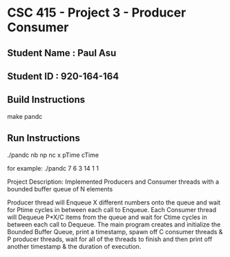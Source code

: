 # CSC 415 - Project 3 - Producer Consumer

## Student Name : Paul Asu

## Student ID : 920-164-164

## Build Instructions
make pandc

## Run Instructions
./pandc nb np nc x pTime cTime

for example: ./pandc 7 6 3 14 1 1

Project Description:
Implemented Producers and Consumer threads with a bounded buffer queue of N elements

Producer thread will  Enqueue X different numbers onto the queue  and wait for Ptime cycles in between each
call to Enqueue. Each Consumer thread will Dequeue P*X/C items from the queue  and wait for Ctime cycles
in between each call to Dequeue. The main program creates and initialize the Bounded Buffer Queue, print a
timestamp, spawn off C consumer threads & P producer threads, wait for all of the threads to finish and
then print off another timestamp & the duration of execution.
